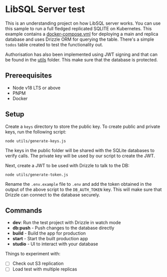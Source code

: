 # LibSQL Server test

This is an understanding project on how LibSQL server works. You can use this sample to run a full fledged replicated SQLITE on Kubernetes. This example contains a [docker-compose.yml](./docker-compose.yml) for deploying a main and replica database and uses Drizzle ORM for querying the table. There's a simple `todos` table created to test the functionality out.

Authorisation has also been implemented using JWT signing and that can be found in the [utils](./utils) folder. This make sure that the database is protected.

## Prereequisites

- Node v18 LTS or above
- PNPM
- Docker

## Setup

Create a `keys` directory to store the public key. To create public and private keys, run the following script:

```
node utils/generate-keys.js
```

The keys in the public folder will be shared with the SQLite databases to verify calls. The private key will be used by our script to create the JWT.

Next, create a JWT to be used with Drizzle to talk to the DB:

```
node utils/generate-token.js
```

Rename the `.env.example` file to `.env` and add the token obtained in the output of the above script to the `DB_AUTH_TOKEN` key. This will make sure that Drizzle can connect to the database securely.

## Commands

- **dev**: Run the test project with Drizzle in watch mode
- **db:push** - Push changes to the database directly
- **build** - Build the app for production
- **start** - Start the built production app
- **studio** - UI to interact with your database

Things to experiment with:

- [ ] Check out S3 replication
- [ ] Load test with multiple replicas
